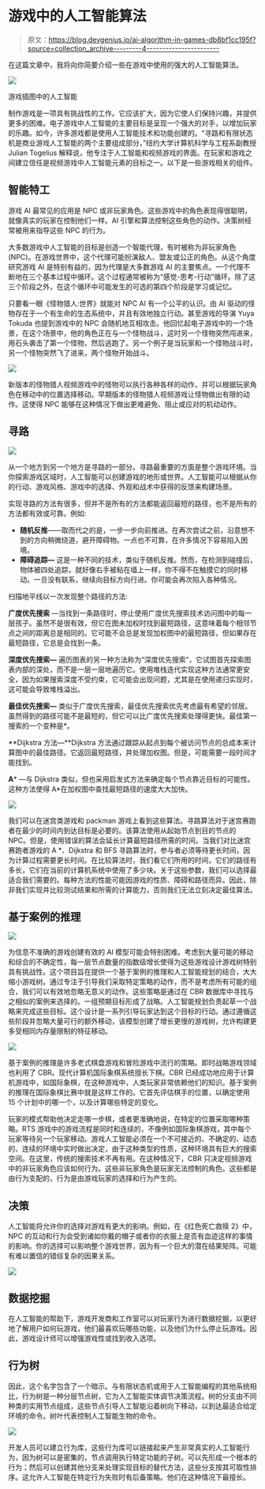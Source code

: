 # 游戏中的人工智能算法

> 原文：<https://blog.devgenius.io/ai-algorithm-in-games-db8bf1cc195f?source=collection_archive---------4----------------------->

在这篇文章中，我将向你简要介绍一些在游戏中使用的强大的人工智能算法。

![](img/f5193c7ac052824f87f23c36e073376d.png)

游戏插图中的人工智能

制作游戏是一项具有挑战性的工作。它应该扩大，因为它使人们保持兴趣，并提供更多的困难。电子游戏中人工智能的主要目标是呈现一个强大的对手，以增加玩家的乐趣。如今，许多游戏都是使用人工智能技术和功能创建的。“寻路和有限状态机是商业游戏人工智能的两个主要组成部分，”纽约大学计算机科学与工程系副教授 Julian Togelius 解释说，他专注于人工智能和视频游戏的界面。在玩家和游戏之间建立信任是视频游戏中人工智能元素的目标之一。以下是一些游戏相关的组件。

## **智能特工**

游戏 AI 最常见的应用是 NPC 或非玩家角色。这些游戏中的角色表现得很聪明，就像真实的玩家在控制他们一样。AI 引擎和算法控制这些角色的动作。决策树经常被用来指导这些 NPC 的行为。

大多数游戏中人工智能的目标是创造一个智能代理，有时被称为非玩家角色(NPC)。在游戏世界中，这个代理可能扮演敌人、盟友或公正的角色。从这个角度研究游戏 AI 是特别有益的，因为代理是大多数游戏 AI 的主要焦点。一个代理不断地在三个基本过程中循环。这个过程通常被称为“感觉-思考-行动”循环。除了这三个阶段之外，在这个循环中可能发生的可选的第四个阶段是学习或记忆。

只要看一眼《怪物猎人:世界》就能对 NPC AI 有一个公平的认识。由 AI 驱动的怪物存在于一个有生命的生态系统中，并且有效地独立行动。甚至游戏的导演 Yuya Tokuda 也提到游戏中的 NPC 会随机地互相攻击。他回忆起电子游戏中的一个场景，在这个场景中，他的角色正在与一个怪物战斗，这时另一个怪物突然闯进来，用石头袭击了第一个怪物，然后逃跑了。另一个例子是当玩家和一个怪物战斗时，另一个怪物突然飞了进来，两个怪物开始战斗。

![](img/5329d9cdc31f9015f9925b79b7fd13c9.png)

新版本的怪物猎人视频游戏中的怪物可以执行各种各样的动作，并可以根据玩家角色在移动中的位置选择移动。早期版本的怪物猎人视频游戏让怪物做出有限的动作。这使得 NPC 能够在这种情况下做出更难避免、阻止或应对的机动动作。

## **寻路**

![](img/03c9c331b460a5157560426677ee9c0f.png)

从一个地方到另一个地方是寻路的一部分。寻路最重要的方面是整个游戏环境。当你探索游戏区域时，人工智能可以创建游戏的地形或世界。人工智能可以根据从你的行动、游戏风格、游戏中的选择、外观和战术中获得的反馈来构建场景。

实现寻路的方法有很多，但并不是所有的方法都能返回最短的路径，也不是所有的方法都有效或可靠。例如:

*   **随机反推**——取而代之的是，一步一步向前推进。在再次尝试之前，沿意想不到的方向稍微绕道，避开障碍物。一点也不可靠，在许多情况下容易陷入困境。
*   **障碍追踪—** 这是一种不同的技术，类似于随机反推。然而，在检测到碰撞后，物体被四处追踪，就好像右手被粘在墙上一样，你不得不在触摸它的同时移动。一旦没有联系，继续向目标方向行进。你可能会再次陷入各种情况。

扫描地平线以一次发现整个路径的方法:

**广度优先搜索** —当找到一条路径时，停止使用广度优先搜索技术访问图中的每一层孩子。虽然不是很有效，但它在图未加权时找到最短路径，这意味着每个相邻节点之间的距离总是相同的。它可能不会总是发现加权图中的最短路径，但如果存在最短路径，它总是会找到一条。

**深度优先搜索—** 遍历图表的另一种方法称为“深度优先搜索”，它试图首先探索图表内部的深处，而不是一层一层地遍历它。使用堆栈迭代实现这种方法通常更安全，因为如果搜索深度不受约束，它可能会出现问题，尤其是在使用递归实现时，这可能会导致堆栈溢出。

**最佳优先搜索—** 类似于广度优先搜索，最佳优先搜索优先考虑最有希望的邻居。虽然得到的路径可能不是最短的，但它可以比广度优先搜索处理得更快。最佳第一搜索的一个变种是*。

**Dijkstra 方法—**Dijkstra 方法通过跟踪从起点到每个被访问节点的总成本来计算图中的最佳路径。它返回最短路径，并处理加权图。但是，可能需要一段时间才能找到。

**A*** —与 Dijkstra 类似，但也采用启发式方法来确定每个节点靠近目标的可能性。这种方法使得 A*在加权图中查找最短路径的速度大大加快。

![](img/f6279fe1ce7a579c720d4b534c816d11.png)

我们可以在迷宫类游戏和 packman 游戏上看到这些算法。寻路算法对于迷宫赛跑者在最少的时间内到达目标是必要的。该算法使用从起始节点到目的节点的 NPC。但是，使用错误的算法会延长计算最短路径所需的时间。当我们对比迷宫赛跑者游戏的 A *、Dijkstra 和 BFS 寻路算法时，参与者必须等待更长时间，因为计算过程需要更长时间。在比较算法时，我们看它们所用的时间，它们的路径有多长，它们在当前的计算机系统中使用了多少块。关于这些参数，我们可以选择最适合我们需要的。每种方法的性能可能因游戏的性质、障碍和路径而异。因此，除非我们实现并比较测试结果和所需的计算能力，否则我们无法立刻决定最佳算法。

## **基于案例的推理**

![](img/84e45202b634dd11d111e00739607907.png)

为信息不准确的游戏创建有效的 AI 模型可能会特别困难。考虑到大量可能的移动和综合的不确定性，每一层节点数量的指数级增长使得为这些游戏设计游戏树特别具有挑战性。这个项目旨在提供一个基于案例的推理和人工智能规划的结合，大大缩小游戏树。通过专注于引导我们采取特定策略的动作，而不是考虑所有可能的组合，我们可以有效地忽略无意义的动作。这些策略是通过在 CBR 数据库中寻找与之相似的案例来选择的。一组预期目标形成了战略。人工智能规划负责起草一个战略来完成这些目标。这个设计是一系列引导玩家达到这个目标的行动。通过遵循这些阶段并忽略大量可行的额外移动，该模型创建了增长更慢的游戏树，允许构建更多受相同内存量限制的特征移动。

![](img/51d8a98b03527636c6e57d0916181c49.png)

基于案例的推理是许多老式棋盘游戏和冒险游戏中流行的策略。即时战略游戏领域也利用了 CBR。现代计算机国际象棋系统擅长下棋。CBR 已经成功地应用于计算机游戏中，如国际象棋，在这种游戏中，人类玩家非常依赖他们的知识。基于案例的推理在国际象棋比赛中就是这样工作的。它首先评估棋手的位置，以确定使用 15 个计划中的哪一个，以及计算哪些特定的变化。

玩家的模式帮助他决定走哪一步棋，或者更准确地说，在特定的位置采取哪种策略。RTS 游戏中的游戏流程是同时和连续的，不像例如国际象棋游戏，其中每个玩家等待另一个玩家移动。游戏人工智能必须在一个不可接近的、不确定的、动态的、连续的环境中实时做出决定，由于这种类型的性质，这种环境具有巨大的搜索空间。在这里，传统的搜索技术不再有用。在这种情况下，CBR 只决定视频游戏中的非玩家角色应该如何行为。这些非玩家角色是玩家无法控制的角色。这些都是由行为支配的，行为是由游戏玩家的选择和行为产生的。

## **决策**

人工智能将允许你的选择对游戏有更大的影响。例如，在《红色死亡救赎 2》中，NPC 的互动和行为会受到诸如你戴的帽子或者你的衣服上是否有血迹这样的事情的影响。你的选择可以影响整个游戏世界，因为有一个巨大的潜在结果矩阵。可能有难以置信的错综复杂的因果关系。

![](img/9815ddf243e1ef01283d0f4ab4495494.png)

## **数据挖掘**

在人工智能的帮助下，游戏开发商和工作室可以对玩家行为进行数据挖掘，以更好地了解用户如何玩游戏，他们最喜欢玩哪些功能，以及他们为什么停止玩游戏。因此，游戏设计师可以增强游戏性或找到收入选项。

## **行为树**

因此，这个名字包含了一个暗示。与有限状态机或用于人工智能编程的其他系统相比，行为树是一种分层节点树，它为人工智能实体调节决策流程。树的分支由不同种类的实用节点组成，这些节点引导人工智能沿着树向下移动，以到达最适合给定环境的命令。树叶代表控制人工智能生物的命令。

![](img/35bbce5458b3d75cc790fedb5fde4158.png)

开发人员可以建立行为库，这些行为库可以链接起来产生非常真实的人工智能行为，因为树可以是密集的，节点调用执行特定功能的子树。可以先形成一个根本的行为；然后可以创建其他分支来处理实现目标的替代方法，这些分支按其可取性排序。这允许人工智能在特定行为失败时有后备策略。他们在这种情况下最擅长。